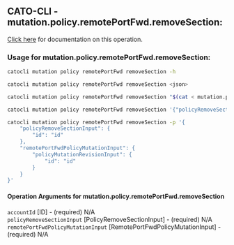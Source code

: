 
## CATO-CLI - mutation.policy.remotePortFwd.removeSection:
[Click here](https://api.catonetworks.com/documentation/#mutation-mutation.policy.remotePortFwd.removeSection) for documentation on this operation.

### Usage for mutation.policy.remotePortFwd.removeSection:

```bash
catocli mutation policy remotePortFwd removeSection -h

catocli mutation policy remotePortFwd removeSection <json>

catocli mutation policy remotePortFwd removeSection "$(cat < mutation.policy.remotePortFwd.removeSection.json)"

catocli mutation policy remotePortFwd removeSection '{"policyRemoveSectionInput":{"id":"id"},"remotePortFwdPolicyMutationInput":{"policyMutationRevisionInput":{"id":"id"}}}'

catocli mutation policy remotePortFwd removeSection -p '{
    "policyRemoveSectionInput": {
        "id": "id"
    },
    "remotePortFwdPolicyMutationInput": {
        "policyMutationRevisionInput": {
            "id": "id"
        }
    }
}'
```

#### Operation Arguments for mutation.policy.remotePortFwd.removeSection ####

`accountId` [ID] - (required) N/A    
`policyRemoveSectionInput` [PolicyRemoveSectionInput] - (required) N/A    
`remotePortFwdPolicyMutationInput` [RemotePortFwdPolicyMutationInput] - (required) N/A    
